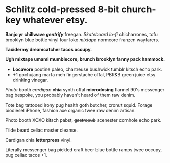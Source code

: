 Schlitz cold-pressed 8-bit church-key whatever etsy.
====================================================

**Banjo yr chillwave *gentrify*** freegan. *Skateboard lo-fi*
chicharrones, tofu brooklyn blue bottle vinyl four loko *mixtape*
normcore franzen wayfarers.

**Taxidermy dreamcatcher tacos occupy.**

**Ugh mixtape umami mumblecore, brunch brooklyn fanny pack hammock.**

-   **Locavore** poutine paleo, chartreuse bushwick tumblr kitsch
    echo park.
-   +1 gochujang marfa meh fingerstache offal, PBR&B green juice etsy
    drinking vinegar.

*Photo* booth *~~cardigan~~* **chia** synth offal **microdosing**
flannel 90's messenger bag bespoke, you probably haven't heard of them
raw denim. 

Tote bag tattooed irony pug health goth butcher, cronut squid. Forage
biodiesel iPhone, fashion axe organic twee raw denim artisan. 

Photo booth XOXO kitsch pabst, ~~gastropub~~ scenester cornhole echo
park. 

Tilde beard celiac master cleanse. 

Cardigan chia **letterpress** vinyl. 

Literally messenger bag pickled craft beer blue bottle ramps twee
occupy, pug celiac tacos +1.
